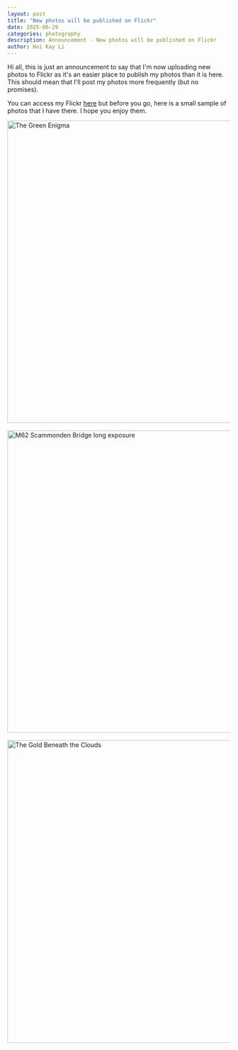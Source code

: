 ```yaml
---
layout: post
title: "New photos will be published on Flickr"
date: 2025-06-29
categories: photography
description: Announcement - New photos will be published on Flickr
author: Hoi Kay Li
---
```


Hi all, this is just an announcement to say that I'm now uploading new photos to Flickr as it's an easier place to publish my photos than it is here. This should mean that I'll post my photos more frequently (but no promises).


You can access my Flickr [here](https://flickr.com/people/hoikay/) but before you go, here is a small sample of photos that I have there. I hope you enjoy them.

<a data-flickr-embed="true" data-header="true" href="https://www.flickr.com/photos/hoikay/54604328143/" title="The Green Enigma"><img src="https://live.staticflickr.com/65535/54604328143_f595302a5f_b.jpg" width="1024" height="683" alt="The Green Enigma"/></a><script async src="//embedr.flickr.com/assets/client-code.js" charset="utf-8"></script> 
⠀⠀⠀
<a data-flickr-embed="true" data-header="true" href="https://www.flickr.com/photos/hoikay/54473196978/" title="M62 Scammonden Bridge long exposure"><img src="https://live.staticflickr.com/65535/54473196978_20c4068f08_b.jpg" width="1024" height="683" alt="M62 Scammonden Bridge long exposure"/></a><script async src="//embedr.flickr.com/assets/client-code.js" charset="utf-8"></script> 
⠀⠀⠀
<a data-flickr-embed="true" data-header="true" href="https://www.flickr.com/photos/hoikay/54616340650/" title="The Gold Beneath the Clouds"><img src="https://live.staticflickr.com/65535/54616340650_f30827dda6_b.jpg" width="1024" height="684" alt="The Gold Beneath the Clouds"/></a><script async src="//embedr.flickr.com/assets/client-code.js" charset="utf-8"></script>